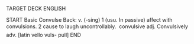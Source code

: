 TARGET DECK
ENGLISH

START
Basic
Convulse
Back: v. (-sing) 1 (usu. In passive) affect with convulsions. 2 cause to laugh uncontrollably.  convulsive adj. Convulsively adv. [latin vello vuls- pull]
END
